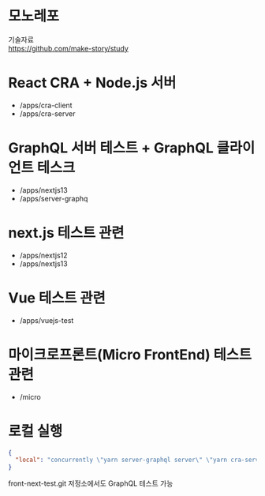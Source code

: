 # 모노레포

기술자료  
https://github.com/make-story/study

# React CRA + Node.js 서버

- /apps/cra-client
- /apps/cra-server

# GraphQL 서버 테스트 + GraphQL 클라이언트 테스크

- /apps/nextjs13
- /apps/server-graphq

# next.js 테스트 관련

- /apps/nextjs12
- /apps/nextjs13

# Vue 테스트 관련

- /apps/vuejs-test

# 마이크로프론트(Micro FrontEnd) 테스트 관련

- /micro

# 로컬 실행

```json
{
  "local": "concurrently \"yarn server-graphql server\" \"yarn cra-server start\" \"yarn cra-client start\""
}
```

front-next-test.git 저정소에서도 GraphQL 테스트 가능
